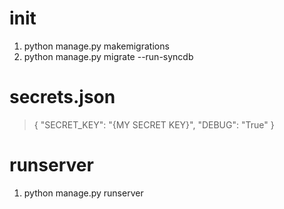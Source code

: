 # init

1. python manage.py makemigrations
2. python manage.py migrate --run-syncdb

# secrets.json

> {
>    "SECRET_KEY": "{MY SECRET KEY}",
>    "DEBUG": "True"
>}

# runserver

1. python manage.py runserver
